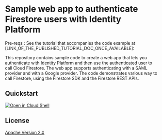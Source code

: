 # Sample web app to authenticate Firestore users with Identity Platform

Pre-reqs : See the tutorial that accompanies the code example at
[LINK_OF_THE_PUBLISHED_TUTORIAL_DOC_ONCE_AVAILABLE]:

This repository contains sample code to create a web app that lets you authenticate
with Identity Platform and then use the authenticated user to call Cloud Firestore.
The web app supports authenticating with a SAML provider and with a Google provider.
The code demonstrates various way to call Firestore, using the Firestore SDK and the
Firestore REST APIs.

## Quickstart
[![Open in Cloud Shell](https://gstatic.com/cloudssh/images/open-btn.svg)](https://ssh.cloud.google.com/cloudshell/editor?cloudshell_git_repo=URL_OF_THE_GITHUB_REPO&cloudshell_open_in_editor=config.js&cloudshell_working_dir=site)


## License
[Apache Version 2.0](http://www.apache.org/licenses/LICENSE-2.0)